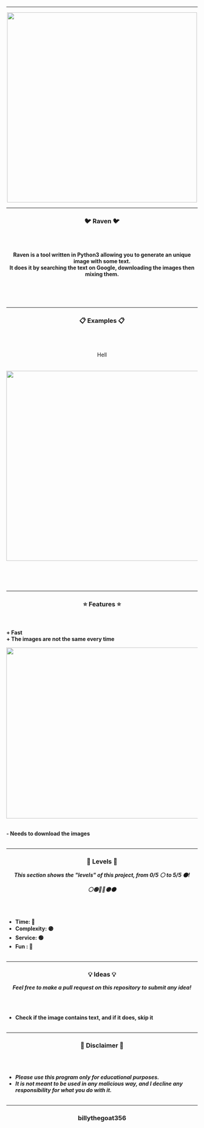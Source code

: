 -----

<p align="center">
<img src="https://repository-images.githubusercontent.com/430785499/19c2d9aa-8567-42f3-828a-db3afee480ad", width="500", height="500">
</p>

-----

### <p align="center">🐦 Raven 🐦</p>

<br><br>
<p align="center">
<strong>
Raven is a tool written in Python3 allowing you to generate an unique image with some text.
<br>
It does it by searching the text on Google, downloading the images then mixing them.
<br><br><br>
</strong>
</p>
<br>

-----

### <p align="center">📋 Examples 📋</p>

<br><br>
<p align="center">
Hell
<br><br><br>
<img src="https://cdn.discordapp.com/attachments/906274480685469776/912830496554246164/font.jpg" width="800", height="500">
</p>
<br><br><br>

-----

### <p align="center">⭐ Features ⭐</p>

<br><br>
<strong>+ Fast</strong>
<br>
<strong>+ The images are not the same every time</strong>
<br>

<p align="right">
<img src="https://repository-images.githubusercontent.com/430785499/19c2d9aa-8567-42f3-828a-db3afee480ad" width="800", height="450">
</p>

<br>
<strong>- Needs to download the images</strong>
<br><br>

-----

### <p align="center">🎯 Levels 🎯</p>

<p align="center"><strong><i>This section shows the "levels" of this project, from 0/5 ⚪ to 5/5 ⚫!</i></strong</p>
<p align="center"><strong><i>⚪🟢🔵🔴🟣⚫</i></strong</p>

<br><br>
* Time: 🔵
* Complexity: 🟣
* Service: 🟢
* Fun : 🔴
<br><br>

-----

### <p align="center">💡 Ideas 💡</p>

<p align="center"><strong><i>Feel free to make a pull request on this repository to submit any idea!</i></strong</p>

<br><br>
* Check if the image contains text, and if it does, skip it
<br><br>
  
-----

### <p align="center">📌 Disclaimer 📌</p>

<br><br>
* ***Please use this program only for educational purposes.***
* ***It is not meant to be used in any malicious way, and I decline any responsibility for what you do with it.***
<br><br>

-----

### <p align="center">billythegoat356</p>
